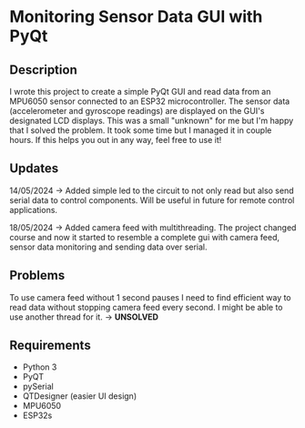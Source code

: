 # Monitoring Sensor Data GUI with PyQt

## Description
I wrote this project to create a simple PyQt GUI and read data from an MPU6050 sensor connected to an ESP32 microcontroller. The sensor data (accelerometer and gyroscope readings) are displayed on the GUI's designated LCD displays.
This was a small "unknown" for me but I'm happy that I solved the problem. It took some time but I managed it in couple hours. If this helps you out in any way, feel free to use it!

## Updates
14/05/2024 -> Added simple led to the circuit to not only read but also send serial data to control components. Will be useful in future for remote control applications.

18/05/2024 -> Added camera feed with multithreading. The project changed course and now it started to resemble a complete gui with camera feed, sensor data monitoring and sending data over serial.

## Problems
To use camera feed without 1 second pauses I need to find efficient way to read data without stopping camera feed every second. I might be able to use another thread for it. -> <b>UNSOLVED</b>

## Requirements
- Python 3
- PyQT
- pySerial
- QTDesigner (easier UI design)
- MPU6050
- ESP32s
